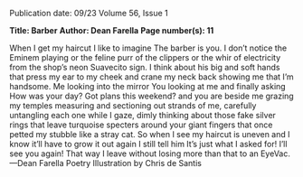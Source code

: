 Publication date: 09/23
Volume 56, Issue 1

**Title: Barber**
**Author: Dean Farella**
**Page number(s): 11**

When I get my haircut I like to imagine 
The barber is you. 
I don’t notice the Eminem playing 
or the feline purr of the clippers 
or the whir of electricity 
from the shop’s neon Suavecito sign. 
I think about his big and soft hands 
that press my ear to my cheek 
and crane my neck back 
showing me that I’m handsome. 
Me looking into the mirror 
You looking at me and finally asking 
How was your day? 
Got plans this weekend? 
and you are beside me 
grazing my temples 
measuring and sectioning out strands of me, 
carefully untangling each one 
while I gaze, dimly 
thinking about those fake silver rings 
that leave turquoise specters around your giant 
fingers that once petted my stubble like a stray cat. 
So when I see my haircut is uneven 
and I know it’ll have to grow it out again I still 
tell him 
It’s just what I asked for! 
I’ll see you again! 
That way I leave without losing 
more than that to an EyeVac.
—Dean Farella
Poetry
Illustration by Chris de Santis